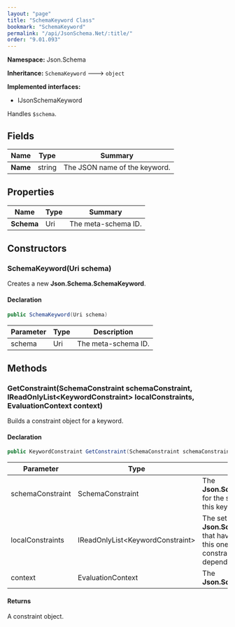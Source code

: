 ```yaml
---
layout: "page"
title: "SchemaKeyword Class"
bookmark: "SchemaKeyword"
permalink: "/api/JsonSchema.Net/:title/"
order: "9.01.093"
---
```

**Namespace:** Json.Schema

**Inheritance:**
`SchemaKeyword`
 🡒 
`object`

**Implemented interfaces:**

- IJsonSchemaKeyword

Handles `$schema`.

## Fields

| Name | Type | Summary |
|---|---|---|
| **Name** | string | The JSON name of the keyword. |

## Properties

| Name | Type | Summary |
|---|---|---|
| **Schema** | Uri | The meta-schema ID. |

## Constructors

### SchemaKeyword(Uri schema)

Creates a new **Json.Schema.SchemaKeyword**.

#### Declaration

```c#
public SchemaKeyword(Uri schema)
```

| Parameter | Type | Description |
|---|---|---|
| schema | Uri | The meta-schema ID. |


## Methods

### GetConstraint(SchemaConstraint schemaConstraint, IReadOnlyList\<KeywordConstraint\> localConstraints, EvaluationContext context)

Builds a constraint object for a keyword.

#### Declaration

```c#
public KeywordConstraint GetConstraint(SchemaConstraint schemaConstraint, IReadOnlyList<KeywordConstraint> localConstraints, EvaluationContext context)
```

| Parameter | Type | Description |
|---|---|---|
| schemaConstraint | SchemaConstraint | The **Json.Schema.SchemaConstraint** for the schema object that houses this keyword. |
| localConstraints | IReadOnlyList\<KeywordConstraint\> | The set of other **Json.Schema.KeywordConstraint**s that have been processed prior to this one. Will contain the constraints for keyword dependencies. |
| context | EvaluationContext | The **Json.Schema.EvaluationContext**. |


#### Returns

A constraint object.

